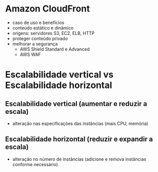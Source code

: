 # Amazon CloudFront
- caso de uso e benefícios
- conteúdo estático e dinâmico
- origens: servidores S3, EC2, ELB, HTTP
- proteger conteúdo privado
- melhorar a segurança
  - AWS Shield Standard e Advanced
  - AWS WAF

# Escalabilidade vertical vs Escalabilidade horizontal
## Escalabilidade vertical (aumentar e reduzir a escala)
- alteração nas especificações das instâncias (mais CPU, memória)

## Escalabilidade horizontal (reduzir e expandir a escala)
- alteração no número de instâncias (adicione e remova instâncias conforme necessário).


